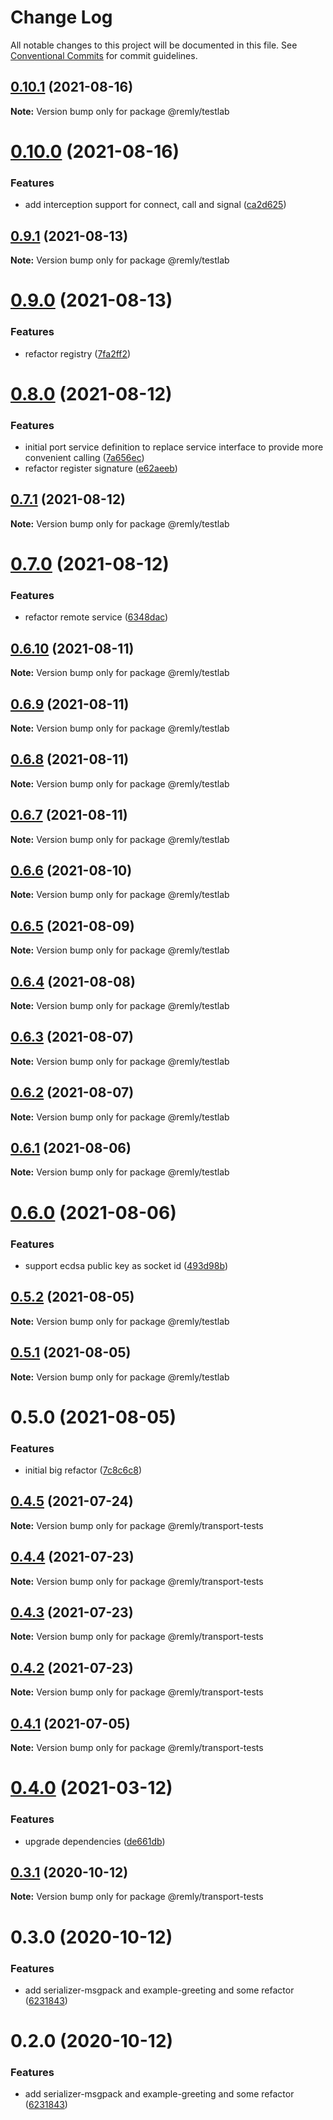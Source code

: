 # Change Log

All notable changes to this project will be documented in this file.
See [Conventional Commits](https://conventionalcommits.org) for commit guidelines.

## [0.10.1](https://github.com/mindary/remly/compare/@remly/testlab@0.10.0...@remly/testlab@0.10.1) (2021-08-16)

**Note:** Version bump only for package @remly/testlab





# [0.10.0](https://github.com/mindary/remly/compare/@remly/testlab@0.9.1...@remly/testlab@0.10.0) (2021-08-16)


### Features

* add interception support for connect, call and signal ([ca2d625](https://github.com/mindary/remly/commit/ca2d625c216f18420c7d5c73ed26296ca9297974))





## [0.9.1](https://github.com/mindary/remly/compare/@remly/testlab@0.9.0...@remly/testlab@0.9.1) (2021-08-13)

**Note:** Version bump only for package @remly/testlab





# [0.9.0](https://github.com/mindary/remly/compare/@remly/testlab@0.8.0...@remly/testlab@0.9.0) (2021-08-13)


### Features

* refactor registry ([7fa2ff2](https://github.com/mindary/remly/commit/7fa2ff269adc99a01ef10eb028f645847f55be92))





# [0.8.0](https://github.com/mindary/remly/compare/@remly/testlab@0.7.1...@remly/testlab@0.8.0) (2021-08-12)


### Features

* initial port service definition to replace service interface to provide more convenient calling ([7a656ec](https://github.com/mindary/remly/commit/7a656ec4ab655f091a4f62963e2be3ba05b77d36))
* refactor register signature ([e62aeeb](https://github.com/mindary/remly/commit/e62aeeb9779963fb18221505f47ba29e5fb279ad))





## [0.7.1](https://github.com/mindary/remly/compare/@remly/testlab@0.7.0...@remly/testlab@0.7.1) (2021-08-12)

**Note:** Version bump only for package @remly/testlab





# [0.7.0](https://github.com/mindary/remly/compare/@remly/testlab@0.6.10...@remly/testlab@0.7.0) (2021-08-12)


### Features

* refactor remote service ([6348dac](https://github.com/mindary/remly/commit/6348dacb487a3ae96b3bb0180b6fa322b9ac4263))





## [0.6.10](https://github.com/mindary/remly/compare/@remly/testlab@0.6.9...@remly/testlab@0.6.10) (2021-08-11)

**Note:** Version bump only for package @remly/testlab





## [0.6.9](https://github.com/mindary/remly/compare/@remly/testlab@0.6.8...@remly/testlab@0.6.9) (2021-08-11)

**Note:** Version bump only for package @remly/testlab





## [0.6.8](https://github.com/mindary/remly/compare/@remly/testlab@0.6.7...@remly/testlab@0.6.8) (2021-08-11)

**Note:** Version bump only for package @remly/testlab





## [0.6.7](https://github.com/mindary/remly/compare/@remly/testlab@0.6.6...@remly/testlab@0.6.7) (2021-08-11)

**Note:** Version bump only for package @remly/testlab





## [0.6.6](https://github.com/mindary/remly/compare/@remly/testlab@0.6.5...@remly/testlab@0.6.6) (2021-08-10)

**Note:** Version bump only for package @remly/testlab





## [0.6.5](https://github.com/mindary/remly/compare/@remly/testlab@0.6.4...@remly/testlab@0.6.5) (2021-08-09)

**Note:** Version bump only for package @remly/testlab





## [0.6.4](https://github.com/mindary/remly/compare/@remly/testlab@0.6.3...@remly/testlab@0.6.4) (2021-08-08)

**Note:** Version bump only for package @remly/testlab





## [0.6.3](https://github.com/mindary/remly/compare/@remly/testlab@0.6.2...@remly/testlab@0.6.3) (2021-08-07)

**Note:** Version bump only for package @remly/testlab





## [0.6.2](https://github.com/mindary/remly/compare/@remly/testlab@0.6.1...@remly/testlab@0.6.2) (2021-08-07)

**Note:** Version bump only for package @remly/testlab





## [0.6.1](https://github.com/mindary/remly/compare/@remly/testlab@0.6.0...@remly/testlab@0.6.1) (2021-08-06)

**Note:** Version bump only for package @remly/testlab





# [0.6.0](https://github.com/mindary/remly/compare/@remly/testlab@0.5.2...@remly/testlab@0.6.0) (2021-08-06)


### Features

* support ecdsa public key as socket id ([493d98b](https://github.com/mindary/remly/commit/493d98b2f924ae1c5dbf25ef5603082c3f35f928))





## [0.5.2](https://github.com/mindary/remly/compare/@remly/testlab@0.5.1...@remly/testlab@0.5.2) (2021-08-05)

**Note:** Version bump only for package @remly/testlab





## [0.5.1](https://github.com/mindary/remly/compare/@remly/testlab@0.5.0...@remly/testlab@0.5.1) (2021-08-05)

**Note:** Version bump only for package @remly/testlab





# 0.5.0 (2021-08-05)


### Features

* initial big refactor ([7c8c6c8](https://github.com/mindary/remly/commit/7c8c6c813f12b4d686b4f59feab4c4abc01e30e6))





## [0.4.5](https://github.com/mindary/remly/compare/@remly/transport-tests@0.4.4...@remly/transport-tests@0.4.5) (2021-07-24)

**Note:** Version bump only for package @remly/transport-tests





## [0.4.4](https://github.com/mindary/remly/compare/@remly/transport-tests@0.4.3...@remly/transport-tests@0.4.4) (2021-07-23)

**Note:** Version bump only for package @remly/transport-tests





## [0.4.3](https://github.com/mindary/remly/compare/@remly/transport-tests@0.4.2...@remly/transport-tests@0.4.3) (2021-07-23)

**Note:** Version bump only for package @remly/transport-tests





## [0.4.2](https://github.com/mindary/remly/compare/@remly/transport-tests@0.4.1...@remly/transport-tests@0.4.2) (2021-07-23)

**Note:** Version bump only for package @remly/transport-tests





## [0.4.1](https://github.com/mindary/remly/compare/@remly/transport-tests@0.4.0...@remly/transport-tests@0.4.1) (2021-07-05)

**Note:** Version bump only for package @remly/transport-tests





# [0.4.0](https://github.com/mindary/remly/compare/@remly/transport-tests@0.3.1...@remly/transport-tests@0.4.0) (2021-03-12)


### Features

* upgrade dependencies ([de661db](https://github.com/mindary/remly/commit/de661dba31d91f1de566974e2b9c1f246b4ff682))





## [0.3.1](https://github.com/taoyuan/remly/compare/@remly/transport-tests@0.3.0...@remly/transport-tests@0.3.1) (2020-10-12)

**Note:** Version bump only for package @remly/transport-tests





# 0.3.0 (2020-10-12)


### Features

* add serializer-msgpack and example-greeting and some refactor ([6231843](https://github.com/taoyuan/remly/commit/6231843191b7b302cf59b3c3f5fe2047aeb903b9))





# 0.2.0 (2020-10-12)


### Features

* add serializer-msgpack and example-greeting and some refactor ([6231843](https://github.com/taoyuan/remly/commit/6231843191b7b302cf59b3c3f5fe2047aeb903b9))
